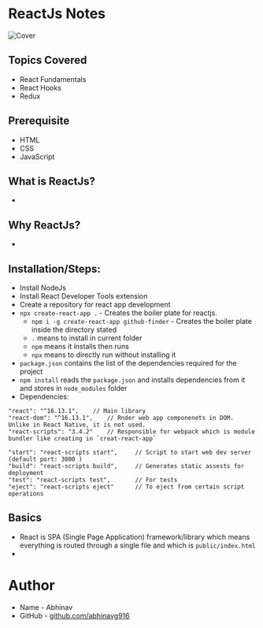 # ReactJs Notes
![Cover](https://i2.wp.com/regroove.ca/wp-content/uploads/2018/07/react-redux-2.png?fit=1024%2C576&ssl=1)

## Topics Covered
* React Fundamentals
* React Hooks
* Redux

## Prerequisite
* HTML
* CSS 
* JavaScript

## What is ReactJs?
* 

## Why ReactJs?
*

## Installation/Steps:
* Install NodeJs
* Install React Developer Tools extension
* Create a repository for react app development
* `npx create-react-app .` - Creates the boiler plate for reactjs. 
    * `npm i -g create-react-app github-finder` - Creates the boiler plate inside the directory stated
    * `.`  means to install in current folder 
    * `npm` means it installs then runs
    * `npx` means to directly run without installing it
* `package.json` contains the list of the dependencies required for the project
* `npm install` reads the `package.json` and installs dependencies from it and stores in `node_modules` folder
* Dependencies:
```
"react": "^16.13.1",    // Main library
"react-dom": "^16.13.1",    // Rnder web app componenets in DOM. Unlike in React Native, it is not used.
"react-scripts": "3.4.2"    // Responsible for webpack which is module bundler like creating in `creat-react-app`
```
```
"start": "react-scripts start",     // Script to start web dev server (default port: 3000 )
"build": "react-scripts build",     // Generates static assests for deployment
"test": "react-scripts test",       // For tests
"eject": "react-scripts eject"      // To eject from certain script operations
```

## Basics
* React is SPA (Single Page Application) framework/library which means everything is routed through a single file and which is `public/index.html`
*



# Author
* Name - Abhinav
* GitHub - [github.com/abhinavg916](https://github.com/abhinavg916)
